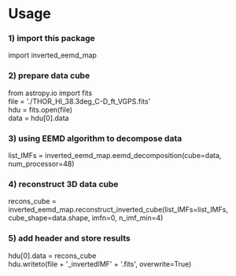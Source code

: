 # Usage

### 1) import this package
import inverted_eemd_map

### 2) prepare data cube
from astropy.io import fits<br>
file = './THOR_HI_38.3deg_C-D_ft_VGPS.fits'<br>
hdu = fits.open(file)<br>
data = hdu[0].data

### 3) using EEMD algorithm to decompose data
list_IMFs = inverted_eemd_map.eemd_decomposition(cube=data, num_processor=48)
### 4) reconstruct 3D data cube
recons_cube = inverted_eemd_map.reconstruct_inverted_cube(list_IMFs=list_IMFs, cube_shape=data.shape, imfn=0, n_imf_min=4)

### 5) add header and store results
hdu[0].data = recons_cube<br>
hdu.writeto(file + '_invertedIMF' + '.fits', overwrite=True)
